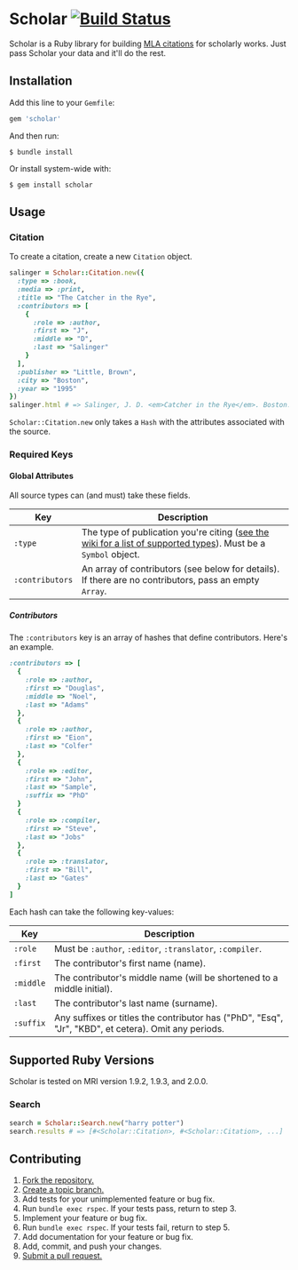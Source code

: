# Scholar [![Build Status](https://secure.travis-ci.org/noted/scholar.png)](https://travis-ci.org/noted/scholar)

Scholar is a Ruby library for building [MLA citations](http://www.mla.org/) for scholarly works. Just pass Scholar your data and it'll do the rest.

## Installation

Add this line to your `Gemfile`:

```ruby
gem 'scholar'
```

And then run:

```
$ bundle install
```

Or install system-wide with:

```
$ gem install scholar
```

## Usage

### Citation

To create a citation, create a new `Citation` object.

```ruby
salinger = Scholar::Citation.new({
  :type => :book,
  :media => :print,
  :title => "The Catcher in the Rye",
  :contributors => [
    {
      :role => :author,
      :first => "J",
      :middle => "D",
      :last => "Salinger"
    }
  ],
  :publisher => "Little, Brown",
  :city => "Boston",
  :year => "1995"
})
salinger.html # => Salinger, J. D. <em>Catcher in the Rye</em>. Boston: Little, Brown, 1995.
```

`Scholar::Citation.new` only takes a `Hash` with the attributes associated with the source.

### Required Keys

#### Global Attributes

All source types can (and must) take these fields.

Key             | Description
----------------|-----------------------------------------
`:type`         | The type of publication you're citing ([see the wiki for a list of supported types](types)). Must be a `Symbol` object.
`:contributors` | An array of contributors (see below for details). If there are no contributors, pass an empty `Array`.

##### Contributors

The `:contributors` key is an array of hashes that define contributors. Here's an example.

```ruby
:contributors => [
  {
    :role => :author,
    :first => "Douglas",
    :middle => "Noel",
    :last => "Adams"
  },
  {
    :role => :author,
    :first => "Eion",
    :last => "Colfer"
  },
  {
    :role => :editor,
    :first => "John",
    :last => "Sample",
    :suffix => "PhD"
  }
  {
    :role => :compiler,
    :first => "Steve",
    :last => "Jobs"
  },
  {
    :role => :translator,
    :first => "Bill",
    :last => "Gates"
  }
]
```

Each hash can take the following key-values:

Key       | Description
----------|---------------------------------------
`:role`   | Must be `:author`, `:editor`, `:translator`, `:compiler`.
`:first`  | The contributor's first name (name).
`:middle` | The contributor's middle name (will be shortened to a middle initial).
`:last`   | The contributor's last name (surname).
`:suffix` | Any suffixes or titles the contributor has ("PhD", "Esq", "Jr", "KBD", et cetera). Omit any periods.

## Supported Ruby Versions

Scholar is tested on MRI version 1.9.2, 1.9.3, and 2.0.0.

### Search

```ruby
search = Scholar::Search.new("harry potter")
search.results # => [#<Scholar::Citation>, #<Scholar::Citation>, ...]
```

## Contributing

1. [Fork the repository.][fork]
2. [Create a topic branch.][branch]
3. Add tests for your unimplemented feature or bug fix.
4. Run `bundle exec rspec`. If your tests pass, return to step 3.
5. Implement your feature or bug fix.
6. Run `bundle exec rspec`. If your tests fail, return to step 5.
7. Add documentation for your feature or bug fix.
8. Add, commit, and push your changes.
9. [Submit a pull request.][pr]

[types]: https://github.com/noted/scholar/wiki/Supported-Types
[fork]: http://help.github.com/fork-a-repo/
[branch]: http://learn.github.com/p/branching.html
[pr]: http://help.github.com/send-pull-requests/
